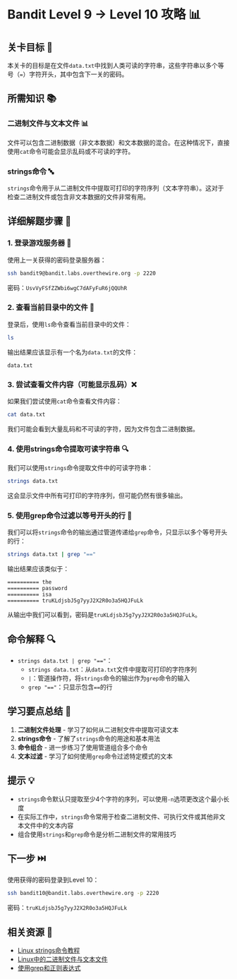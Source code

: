 # Bandit Level 9 → Level 10 攻略 📊

## 关卡目标 🎯

本关卡的目标是在文件`data.txt`中找到人类可读的字符串，这些字符串以多个等号（`=`）字符开头，其中包含下一关的密码。

## 所需知识 📚

### 二进制文件与文本文件 📊

文件可以包含二进制数据（非文本数据）和文本数据的混合。在这种情况下，直接使用`cat`命令可能会显示乱码或不可读的字符。

### strings命令 🔤

`strings`命令用于从二进制文件中提取可打印的字符序列（文本字符串）。这对于检查二进制文件或包含非文本数据的文件非常有用。

## 详细解题步骤 📝

### 1. 登录游戏服务器 🔐

使用上一关获得的密码登录服务器：

```bash
ssh bandit9@bandit.labs.overthewire.org -p 2220
```

密码：`UsvVyFSfZZWbi6wgC7dAFyFuR6jQQUhR`

### 2. 查看当前目录中的文件 👀

登录后，使用`ls`命令查看当前目录中的文件：

```bash
ls
```

输出结果应该显示有一个名为`data.txt`的文件：

```
data.txt
```

### 3. 尝试查看文件内容（可能显示乱码）❌

如果我们尝试使用`cat`命令查看文件内容：

```bash
cat data.txt
```

我们可能会看到大量乱码和不可读的字符，因为文件包含二进制数据。

### 4. 使用strings命令提取可读字符串 🔍

我们可以使用`strings`命令提取文件中的可读字符串：

```bash
strings data.txt
```

这会显示文件中所有可打印的字符序列，但可能仍然有很多输出。

### 5. 使用grep命令过滤以等号开头的行 🔎

我们可以将`strings`命令的输出通过管道传递给`grep`命令，只显示以多个等号开头的行：

```bash
strings data.txt | grep "=="
```

输出结果应该类似于：

```
========== the
========== password
========== isa
========== truKLdjsbJ5g7yyJ2X2R0o3a5HQJFuLk
```

从输出中我们可以看到，密码是`truKLdjsbJ5g7yyJ2X2R0o3a5HQJFuLk`。

## 命令解释 🔍

- `strings data.txt | grep "=="`：
  - `strings data.txt`：从`data.txt`文件中提取可打印的字符序列
  - `|`：管道操作符，将`strings`命令的输出作为`grep`命令的输入
  - `grep "=="`：只显示包含`==`的行

## 学习要点总结 📌

1. **二进制文件处理** - 学习了如何从二进制文件中提取可读文本
2. **strings命令** - 了解了`strings`命令的用途和基本用法
3. **命令组合** - 进一步练习了使用管道组合多个命令
4. **文本过滤** - 学习了如何使用`grep`命令过滤特定模式的文本

## 提示 💡

- `strings`命令默认只提取至少4个字符的序列，可以使用`-n`选项更改这个最小长度
- 在实际工作中，`strings`命令常用于检查二进制文件、可执行文件或其他非文本文件中的文本内容
- 组合使用`strings`和`grep`命令是分析二进制文件的常用技巧

## 下一步 ⏭️

使用获得的密码登录到Level 10：

```bash
ssh bandit10@bandit.labs.overthewire.org -p 2220
```

密码：`truKLdjsbJ5g7yyJ2X2R0o3a5HQJFuLk`

## 相关资源 🔗

- [Linux strings命令教程](./resource/level_10/Linux_strings命令教程.md)
- [Linux中的二进制文件与文本文件](./resource/level_10/Linux中的二进制文件与文本文件.md)
- [使用grep和正则表达式](./resource/level_10/使用grep和正则表达式.md)
